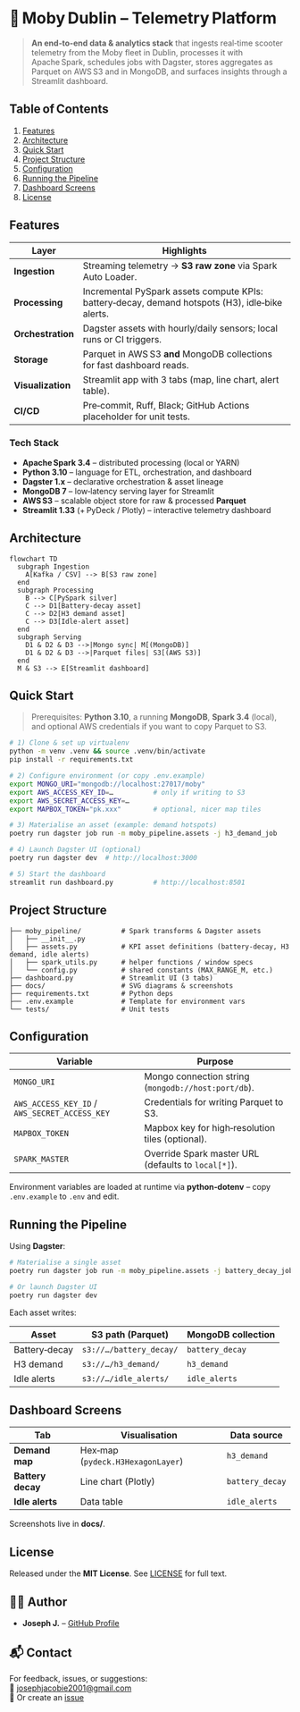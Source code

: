 # 🛴 Moby Dublin – Telemetry Platform

> **An end‑to‑end data & analytics stack** that ingests real‑time scooter telemetry from the Moby fleet in Dublin, processes it with Apache Spark, schedules jobs with Dagster, stores aggregates as Parquet on AWS S3 and in MongoDB, and surfaces insights through a Streamlit dashboard.

<!-- <p align="center">
  <img width="80%" src="docs/architecture.svg" alt="Platform architecture"/>
</p> -->


## Table of Contents

1. [Features](#features)
2. [Architecture](#architecture)
3. [Quick Start](#quick-start)
4. [Project Structure](#project-structure)
5. [Configuration](#configuration)
6. [Running the Pipeline](#running-the-pipeline)
7. [Dashboard Screens](#dashboard-screens)
8. [License](#license)


## Features

| Layer | Highlights |
|-------|------------|
| **Ingestion** | Streaming telemetry → **S3 raw zone** via Spark Auto Loader. |
| **Processing** | Incremental PySpark assets compute KPIs: battery‑decay, demand hotspots (H3), idle‑bike alerts. |
| **Orchestration** | Dagster assets with hourly/daily sensors; local runs or CI triggers. |
| **Storage** | Parquet in AWS S3 **and** MongoDB collections for fast dashboard reads. |
| **Visualization** | Streamlit app with 3 tabs (map, line chart, alert table). |
| **CI/CD** | Pre‑commit, Ruff, Black; GitHub Actions placeholder for unit tests. |

### Tech Stack

- **Apache Spark 3.4** – distributed processing (local or YARN)
- **Python 3.10** – language for ETL, orchestration, and dashboard
- **Dagster 1.x** – declarative orchestration & asset lineage
- **MongoDB 7** – low‑latency serving layer for Streamlit
- **AWS S3** – scalable object store for raw & processed **Parquet**
- **Streamlit 1.33** (+ PyDeck / Plotly) – interactive telemetry dashboard

## Architecture

```mermaid
flowchart TD
  subgraph Ingestion
    A[Kafka / CSV] --> B[S3 raw zone]
  end
  subgraph Processing
    B --> C[PySpark silver]
    C --> D1[Battery‑decay asset]
    C --> D2[H3 demand asset]
    C --> D3[Idle‑alert asset]
  end
  subgraph Serving
    D1 & D2 & D3 -->|Mongo sync| M[(MongoDB)]
    D1 & D2 & D3 -->|Parquet files| S3[(AWS S3)]
  end
  M & S3 --> E[Streamlit dashboard]
```

## Quick Start

> Prerequisites: **Python 3.10**, a running **MongoDB**, **Spark 3.4** (local), and optional AWS credentials if you want to copy Parquet to S3.

```bash
# 1) Clone & set up virtualenv
python -m venv .venv && source .venv/bin/activate
pip install -r requirements.txt

# 2) Configure environment (or copy .env.example)
export MONGO_URI="mongodb://localhost:27017/moby"
export AWS_ACCESS_KEY_ID=…          # only if writing to S3
export AWS_SECRET_ACCESS_KEY=…
export MAPBOX_TOKEN="pk.xxx"        # optional, nicer map tiles

# 3) Materialise an asset (example: demand hotspots)
poetry run dagster job run -m moby_pipeline.assets -j h3_demand_job

# 4) Launch Dagster UI (optional)
poetry run dagster dev  # http://localhost:3000

# 5) Start the dashboard
streamlit run dashboard.py          # http://localhost:8501
```


## Project Structure

```
├── moby_pipeline/          # Spark transforms & Dagster assets
│   ├── __init__.py
│   ├── assets.py           # KPI asset definitions (battery‑decay, H3 demand, idle alerts)
│   ├── spark_utils.py      # helper functions / window specs
│   └── config.py           # shared constants (MAX_RANGE_M, etc.)
├── dashboard.py            # Streamlit UI (3 tabs)
├── docs/                   # SVG diagrams & screenshots
├── requirements.txt        # Python deps
├── .env.example            # Template for environment vars
└── tests/                  # Unit tests
```


## Configuration

| Variable | Purpose |
|----------|---------|
| `MONGO_URI` | Mongo connection string (`mongodb://host:port/db`). |
| `AWS_ACCESS_KEY_ID` / `AWS_SECRET_ACCESS_KEY` | Credentials for writing Parquet to S3. |
| `MAPBOX_TOKEN` | Mapbox key for high‑resolution tiles (optional). |
| `SPARK_MASTER` | Override Spark master URL (defaults to `local[*]`). |

Environment variables are loaded at runtime via **python‑dotenv** – copy `.env.example` to `.env` and edit.


## Running the Pipeline

Using **Dagster**:

```bash
# Materialise a single asset
poetry run dagster job run -m moby_pipeline.assets -j battery_decay_job

# Or launch Dagster UI
poetry run dagster dev
```

Each asset writes:

| Asset | S3 path (Parquet) | MongoDB collection |
|-------|-------------------|--------------------|
| Battery‑decay | `s3://…/battery_decay/` | `battery_decay` |
| H3 demand | `s3://…/h3_demand/` | `h3_demand` |
| Idle alerts | `s3://…/idle_alerts/` | `idle_alerts` |

## Dashboard Screens

| Tab | Visualisation | Data source |
|-----|---------------|-------------|
| **Demand map** | Hex‑map (`pydeck.H3HexagonLayer`) | `h3_demand` |
| **Battery decay** | Line chart (Plotly) | `battery_decay` |
| **Idle alerts** | Data table | `idle_alerts` |

Screenshots live in **docs/**.

## License

Released under the **MIT License**. See [LICENSE](LICENSE) for full text.


## 🙋‍♂️ Author

- **Joseph J.** – [GitHub Profile](https://github.com/JosephJ7)


## 📬 Contact

For feedback, issues, or suggestions:  
📧 josephjacobie2001@gmail.com  
📁 Or create an [issue](https://github.com/JosephJ7/crimedetection-AYS/issues)